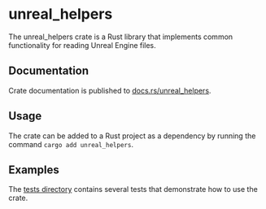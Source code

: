 # unreal_helpers

The unreal_helpers crate is a Rust library that implements common functionality for reading Unreal Engine files.

## Documentation

Crate documentation is published to
[docs.rs/unreal_helpers](https://docs.rs/unreal_helpers/).

## Usage

The crate can be added to a Rust project as a dependency by running the command
`cargo add unreal_helpers`.

## Examples

The [tests directory](https://github.com/AstroTechies/unrealmodding/tree/main/unreal_helpers/tests) contains
several tests that demonstrate how to use the crate.
